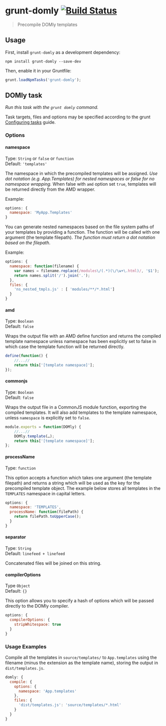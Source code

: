 # grunt-domly [![Build Status](https://travis-ci.org/lazd/grunt-domly.png?branch=master)](https://travis-ci.org/lazd/grunt-domly)
> Precompile DOMly templates

## Usage

First, install `grunt-domly` as a development dependency:

```shell
npm install grunt-domly --save-dev
```

Then, enable it in your Gruntfile:

```js
grunt.loadNpmTasks('grunt-domly');
```


## DOMly task
_Run this task with the `grunt domly` command._

Task targets, files and options may be specified according to the grunt [Configuring tasks](http://gruntjs.com/configuring-tasks) guide.

### Options

#### namespace
Type: `String` or `false` or `function`  
Default: `'templates'`

The namespace in which the precompiled templates will be assigned.  *Use dot notation (e.g. App.Templates) for nested namespaces or false for no namespace wrapping.*  When false with `amd` option set `true`, templates will be returned directly from the AMD wrapper.

Example:
```js
options: {
  namespace: 'MyApp.Templates'
}
```

You can generate nested namespaces based on the file system paths of your templates by providing a function. The function will be called with one argument (the template filepath).  *The function must return a dot notation based on the filepath*.

Example:
```js
options: {
  namespace: function(filename) {
    var names = filename.replace(/modules\/(.*)(\/\w+\.html)/, '$1');
    return names.split('/').join('.');
  },
  files: {
    'ns_nested_tmpls.js' : [ 'modules/**/*.html']
  }
}
```

#### amd
Type: `Boolean`  
Default: `false`

Wraps the output file with an AMD define function and returns the compiled template namespace unless namespace has been explicitly set to false in which case the template function will be returned directly.

```js
define(function() {
    //...//
    return this['[template namespace]'];
});
```

#### commonjs
Type: `Boolean`  
Default: `false`

Wraps the output file in a CommonJS module function, exporting the compiled templates. It will also add templates to the template namespace, unless `namespace` is explicitly set to `false`.

```js
module.exports = function(DOMly) {
    //...//
    DOMly.template(…);
    return this['[template namespace]'];
};
```

#### processName
Type: `function`

This option accepts a function which takes one argument (the template filepath) and returns a string which will be used as the key for the precompiled template object.  The example below stores all templates in the `TEMPLATES` namespace in capital letters.

```js
options: {
  namespace: 'TEMPLATES',
  processName: function(filePath) {
    return filePath.toUpperCase();
  }
}
```

#### separator
Type: `String`  
Default: `linefeed + linefeed`

Concatenated files will be joined on this string.

#### compilerOptions
Type `Object`  
Default: `{}`

This option allows you to specify a hash of options which will be passed directly to the DOMly compiler.

``` javascript
options: {
  compilerOptions: {
    stripWhitespace: true
  }
}
```

### Usage Examples

Compile all the templates in `source/templates/` to `App.templates` using the filename (minus the extension as the template name), storing the output in `dist/templates.js`.

```js
domly: {
  compile: {
    options: {
      namespace: 'App.templates'
    },
    files: {
      'dist/templates.js': 'source/templates/*.html'
    }
  }
}
```

